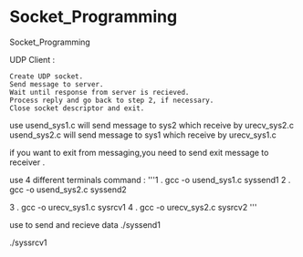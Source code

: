 # Socket_Programming
Socket_Programming 

UDP Client :


    Create UDP socket.
    Send message to server.
    Wait until response from server is recieved.
    Process reply and go back to step 2, if necessary.
    Close socket descriptor and exit.
    
    
use
usend_sys1.c   will send message to sys2 which receive by urecv_sys2.c
usend_sys2.c   will send message to sys1 which receive by urecv_sys1.c


if you want to exit from messaging,you need to send exit message to receiver .

use 4 different terminals
command :
'''1 .  gcc -o usend_sys1.c syssend1
   2 .  gcc -o usend_sys2.c syssend2

   3 .  gcc -o urecv_sys1.c sysrcv1 
   4 .  gcc -o urecv_sys2.c sysrcv2
'''


use to send and recieve data
./syssend1

./syssrcv1
